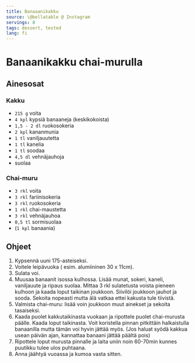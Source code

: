 ```yaml
---
title: Banaaanikakku
source: \@bellatable @ Instagram
servings: 8
tags: dessert, tested
lang: fi
---
```


# Banaanikakku chai-murulla

## Ainesosat

### Kakku

* `215 g` voita
* `4 kpl` kypsiä banaaneja (keskikokoista)
* `1,5 - 2 dl` ruokosokeria
* `2 kpl` kananmunia
* `1 tl` vaniljauutetta
* `1 tl` kanelia
* `1 tl` soodaa
* `4,5 dl` vehnäjauhoja
* suolaa

### Chai-muru

* `3 rkl` voita
* `3 rkl` fariinisokeria
* `3 rkl` ruokosokeria
* `1 rkl` chai-maustetta
* `3 rkl` vehnäjauhoa
* `0,5 tl` sormisuolaa
* (`1 kpl` banaania)

## Ohjeet

1. Kypsennä uuni 175-asteiseksi.
1. Voitele leipävuoka ( esim. alumiininen 30 x 11cm).
1. Sulata voi.
1. Muusaa banaanit isossa kulhossa. Lisää munat, sokeri, kaneli, vaniljauute ja ripaus suolaa. Mittaa 3 rkl sulatetusta voista pieneen kulhoon ja kaada loput taikinan joukkoon. Siivilöi joukkoon jauhot ja sooda. Sekoita nopeasti mutta älä vatkaa ettei kakusta tule tiivistä.
1. Valmista chai-muru: lisää voin joukkoon muut ainekset ja sekoita tasaiseksi.
1. Kaada puolet kakkutaikinasta vuokaan ja ripottele puolet chai-murusta päälle. Kaada loput taikinasta. Voit koristella pinnan pitkittäin halkaistulla banaanilla mutta tämän voi hyvin jättää myös. (Jos haluat syödä kakkua usean päivän ajan, kannattaa banaani jättää päältä pois)
1. Ripottele loput murusta pinnalle ja laita uniin noin 60-70min kunnes puutikku tulee ulos puhtaana.
1. Anna jäähtyä vuoassa ja kumoa vasta sitten.
